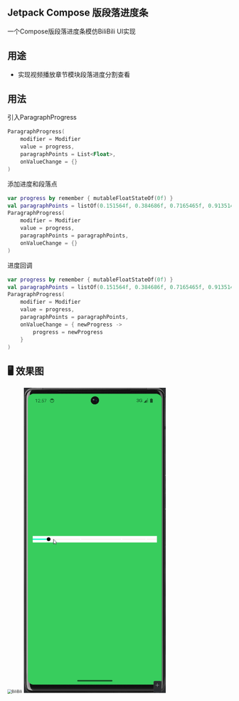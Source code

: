 ## Jetpack Compose 版段落进度条

<p> 一个Compose版段落进度条模仿BiliBili UI实现</p>

## 用途

- 实现视频播放章节模块段落进度分割查看

## 用法

引入ParagraphProgress

```kotlin
ParagraphProgress(
    modifier = Modifier
    value = progress,
    paragraphPoints = List<Float>,
    onValueChange = {}
)
```

添加进度和段落点

```kotlin
var progress by remember { mutableFloatStateOf(0f) }
val paragraphPoints = listOf(0.151564f, 0.384686f, 0.7165465f, 0.9135143f)
ParagraphProgress(
    modifier = Modifier
    value = progress,
    paragraphPoints = paragraphPoints,
    onValueChange = {}
)
```

进度回调

```kotlin
var progress by remember { mutableFloatStateOf(0f) }
val paragraphPoints = listOf(0.151564f, 0.384686f, 0.7165465f, 0.9135143f)
ParagraphProgress(
    modifier = Modifier
    value = progress,
    paragraphPoints = paragraphPoints,
    onValueChange = { newProgress ->
        progress = newProgress
    }
)
```



## 🖥️ 效果图

<img src="screenshot/screen.gif" alt="BiliBili" style="zoom: 60%;" />

<img src="screenshot/screen2.gif" style="zoom: 67%;" />



